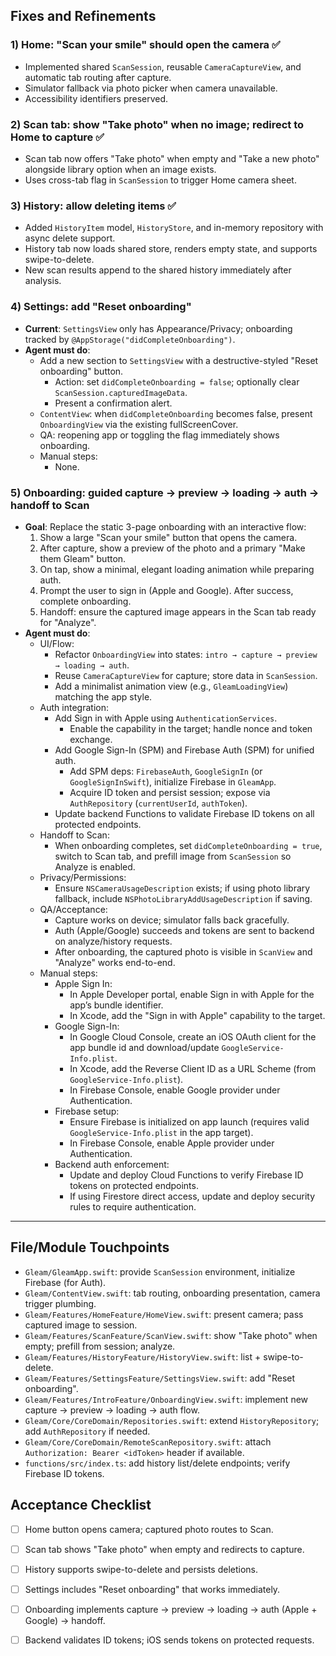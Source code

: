 ## Fixes and Refinements

### 1) Home: "Scan your smile" should open the camera ✅
- Implemented shared `ScanSession`, reusable `CameraCaptureView`, and automatic tab routing after capture.
- Simulator fallback via photo picker when camera unavailable.
- Accessibility identifiers preserved.

### 2) Scan tab: show "Take photo" when no image; redirect to Home to capture ✅
- Scan tab now offers "Take photo" when empty and "Take a new photo" alongside library option when an image exists.
- Uses cross-tab flag in `ScanSession` to trigger Home camera sheet.

### 3) History: allow deleting items ✅
- Added `HistoryItem` model, `HistoryStore`, and in-memory repository with async delete support.
- History tab now loads shared store, renders empty state, and supports swipe-to-delete.
- New scan results append to the shared history immediately after analysis.

### 4) Settings: add "Reset onboarding"
- **Current**: `SettingsView` only has Appearance/Privacy; onboarding tracked by `@AppStorage("didCompleteOnboarding")`.
- **Agent must do**:
  - Add a new section to `SettingsView` with a destructive-styled "Reset onboarding" button.
    - Action: set `didCompleteOnboarding = false`; optionally clear `ScanSession.capturedImageData`.
    - Present a confirmation alert.
  - `ContentView`: when `didCompleteOnboarding` becomes false, present `OnboardingView` via the existing fullScreenCover.
  - QA: reopening app or toggling the flag immediately shows onboarding.
  - Manual steps:
    - None.

### 5) Onboarding: guided capture → preview → loading → auth → handoff to Scan
- **Goal**: Replace the static 3-page onboarding with an interactive flow:
  1. Show a large "Scan your smile" button that opens the camera.
  2. After capture, show a preview of the photo and a primary "Make them Gleam" button.
  3. On tap, show a minimal, elegant loading animation while preparing auth.
  4. Prompt the user to sign in (Apple and Google). After success, complete onboarding.
  5. Handoff: ensure the captured image appears in the Scan tab ready for "Analyze".
- **Agent must do**:
  - UI/Flow:
    - Refactor `OnboardingView` into states: `intro → capture → preview → loading → auth`.
    - Reuse `CameraCaptureView` for capture; store data in `ScanSession`.
    - Add a minimalist animation view (e.g., `GleamLoadingView`) matching the app style.
  - Auth integration:
    - Add Sign in with Apple using `AuthenticationServices`.
      - Enable the capability in the target; handle nonce and token exchange.
    - Add Google Sign-In (SPM) and Firebase Auth (SPM) for unified auth.
      - Add SPM deps: `FirebaseAuth`, `GoogleSignIn` (or `GoogleSignInSwift`), initialize Firebase in `GleamApp`.
      - Acquire ID token and persist session; expose via `AuthRepository` (`currentUserId`, `authToken`).
    - Update backend Functions to validate Firebase ID tokens on all protected endpoints.
  - Handoff to Scan:
    - When onboarding completes, set `didCompleteOnboarding = true`, switch to Scan tab, and prefill image from `ScanSession` so Analyze is enabled.
  - Privacy/Permissions:
    - Ensure `NSCameraUsageDescription` exists; if using photo library fallback, include `NSPhotoLibraryAddUsageDescription` if saving.
  - QA/Acceptance:
    - Capture works on device; simulator falls back gracefully.
    - Auth (Apple/Google) succeeds and tokens are sent to backend on analyze/history requests.
    - After onboarding, the captured photo is visible in `ScanView` and "Analyze" works end-to-end.
  - Manual steps:
    - Apple Sign In:
      - In Apple Developer portal, enable Sign in with Apple for the app’s bundle identifier.
      - In Xcode, add the "Sign in with Apple" capability to the target.
    - Google Sign-In:
      - In Google Cloud Console, create an iOS OAuth client for the app bundle id and download/update `GoogleService-Info.plist`.
      - In Xcode, add the Reverse Client ID as a URL Scheme (from `GoogleService-Info.plist`).
      - In Firebase Console, enable Google provider under Authentication.
    - Firebase setup:
      - Ensure Firebase is initialized on app launch (requires valid `GoogleService-Info.plist` in the app target).
      - In Firebase Console, enable Apple provider under Authentication.
    - Backend auth enforcement:
      - Update and deploy Cloud Functions to verify Firebase ID tokens on protected endpoints.
      - If using Firestore direct access, update and deploy security rules to require authentication.

---

## File/Module Touchpoints
- `Gleam/GleamApp.swift`: provide `ScanSession` environment, initialize Firebase (for Auth).
- `Gleam/ContentView.swift`: tab routing, onboarding presentation, camera trigger plumbing.
- `Gleam/Features/HomeFeature/HomeView.swift`: present camera; pass captured image to session.
- `Gleam/Features/ScanFeature/ScanView.swift`: show "Take photo" when empty; prefill from session; analyze.
- `Gleam/Features/HistoryFeature/HistoryView.swift`: list + swipe-to-delete.
- `Gleam/Features/SettingsFeature/SettingsView.swift`: add "Reset onboarding".
- `Gleam/Features/IntroFeature/OnboardingView.swift`: implement new capture → preview → loading → auth flow.
- `Gleam/Core/CoreDomain/Repositories.swift`: extend `HistoryRepository`; add `AuthRepository` if needed.
- `Gleam/Core/CoreDomain/RemoteScanRepository.swift`: attach `Authorization: Bearer <idToken>` header if available.
- `functions/src/index.ts`: add history list/delete endpoints; verify Firebase ID tokens.

## Acceptance Checklist
- [ ] Home button opens camera; captured photo routes to Scan.
- [ ] Scan tab shows "Take photo" when empty and redirects to capture.
- [ ] History supports swipe-to-delete and persists deletions.
- [ ] Settings includes "Reset onboarding" that works immediately.
- [ ] Onboarding implements capture → preview → loading → auth (Apple + Google) → handoff.
- [ ] Backend validates ID tokens; iOS sends tokens on protected requests.

